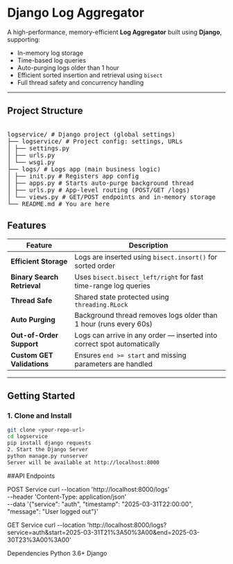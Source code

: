 # Django Log Aggregator

A high-performance, memory-efficient **Log Aggregator** built using **Django**, supporting:

- In-memory log storage
- Time-based log queries
- Auto-purging logs older than 1 hour
- Efficient sorted insertion and retrieval using `bisect`
- Full thread safety and concurrency handling

---

## Project Structure
<pre> 
logservice/ # Django project (global settings) 
├── logservice/ # Project config: settings, URLs 
│ ├── settings.py 
│ ├── urls.py 
│ └── wsgi.py 
├── logs/ # Logs app (main business logic) 
│ ├── init.py # Registers app config 
│ ├── apps.py # Starts auto-purge background thread 
│ ├── urls.py # App-level routing (POST/GET /logs) 
│ └── views.py # GET/POST endpoints and in-memory storage 
└── README.md # You are here
</pre> 



## Features

| Feature                          | Description                                                                 |
|----------------------------------|-----------------------------------------------------------------------------|
| **Efficient Storage**         | Logs are inserted using `bisect.insort()` for sorted order                  |
| **Binary Search Retrieval**   | Uses `bisect.bisect_left/right` for fast time-range log queries             |
| **Thread Safe**               | Shared state protected using `threading.RLock`                              |
| **Auto Purging**              | Background thread removes logs older than 1 hour (runs every 60s)           |
| **Out-of-Order Support**      | Logs can arrive in any order — inserted into correct spot automatically     |
| **Custom GET Validations**    | Ensures `end >= start` and missing parameters are handled                   |


---

## Getting Started

### 1. Clone and Install

```bash
git clone <your-repo-url>
cd logservice
pip install django requests
2. Start the Django Server
python manage.py runserver
Server will be available at http://localhost:8000
```

##API Endpoints

POST Service
curl --location 'http://localhost:8000/logs' \
--header 'Content-Type: application/json' \
--data '{"service": "auth", "timestamp": "2025-03-31T22:00:00", "message": "User logged out"}'

GET Service
curl --location 'http://localhost:8000/logs?service=auth&start=2025-03-31T21%3A50%3A00&end=2025-03-30T23%3A00%3A00'

Dependencies
 Python 3.6+
 Django
